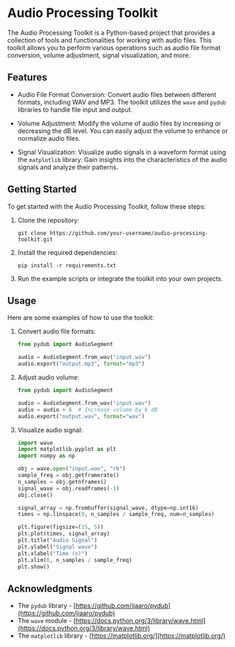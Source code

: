 # Audio Processing Toolkit

The Audio Processing Toolkit is a Python-based project that provides a collection of tools and functionalities for working with audio files. This toolkit allows you to perform various operations such as audio file format conversion, volume adjustment, signal visualization, and more.

## Features

- Audio File Format Conversion: Convert audio files between different formats, including WAV and MP3. The toolkit utilizes the `wave` and `pydub` libraries to handle file input and output.

- Volume Adjustment: Modify the volume of audio files by increasing or decreasing the dB level. You can easily adjust the volume to enhance or normalize audio files.

- Signal Visualization: Visualize audio signals in a waveform format using the `matplotlib` library. Gain insights into the characteristics of the audio signals and analyze their patterns.

## Getting Started

To get started with the Audio Processing Toolkit, follow these steps:

1. Clone the repository:

   ```
   git clone https://github.com/your-username/audio-processing-toolkit.git
   ```

2. Install the required dependencies:

   ```
   pip install -r requirements.txt
   ```

3. Run the example scripts or integrate the toolkit into your own projects.

## Usage

Here are some examples of how to use the toolkit:

1. Convert audio file formats:

   ```python
   from pydub import AudioSegment

   audio = AudioSegment.from_wav("input.wav")
   audio.export("output.mp3", format="mp3")
   ```

2. Adjust audio volume:

   ```python
   from pydub import AudioSegment

   audio = AudioSegment.from_wav("input.wav")
   audio = audio + 6  # Increase volume by 6 dB
   audio.export("output.wav", format="wav")
   ```

3. Visualize audio signal:

   ```python
   import wave
   import matplotlib.pyplot as plt
   import numpy as np

   obj = wave.open("input.wav", "rb")
   sample_freq = obj.getframerate()
   n_samples = obj.getnframes()
   signal_wave = obj.readframes(-1)
   obj.close()

   signal_array = np.frombuffer(signal_wave, dtype=np.int16)
   times = np.linspace(0, n_samples / sample_freq, num=n_samples)

   plt.figure(figsize=(15, 5))
   plt.plot(times, signal_array)
   plt.title("Audio Signal")
   plt.ylabel("Signal wave")
   plt.xlabel("Time (s)")
   plt.xlim(0, n_samples / sample_freq)
   plt.show()
   ```

## Acknowledgments

- The `pydub` library - [https://github.com/jiaaro/pydub](https://github.com/jiaaro/pydub)
- The `wave` module - [https://docs.python.org/3/library/wave.html](https://docs.python.org/3/library/wave.html)
- The `matplotlib` library - [https://matplotlib.org/](https://matplotlib.org/)
